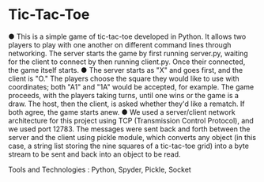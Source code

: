 # Tic-Tac-Toe
●	This is a simple game of tic-tac-toe developed in Python. It allows two players to play with one another on different command lines through networking. The server starts the game by first running server.py, waiting for the client to connect by then running client.py. Once their connected, the game itself starts.
●	The server starts as "X" and goes first, and the client is "O." The players choose the square they would like to use with coordinates; both "A1" and "1A" would be accepted, for example. The game proceeds, with the players taking turns, until one wins or the game is a draw. The host, then the client, is asked whether they'd like a rematch. If both agree, the game starts anew.
●	We used a server/client network architecture for this project using TCP (Transmission Control Protocol), and we used port 12783. The messages were sent back and forth between the server and the client using pickle module, which converts any object (in this case, a string list storing the nine squares of a tic-tac-toe grid) into a byte stream to be sent and back into an object to be read.

Tools and Technologies	:	Python, Spyder, Pickle, Socket

